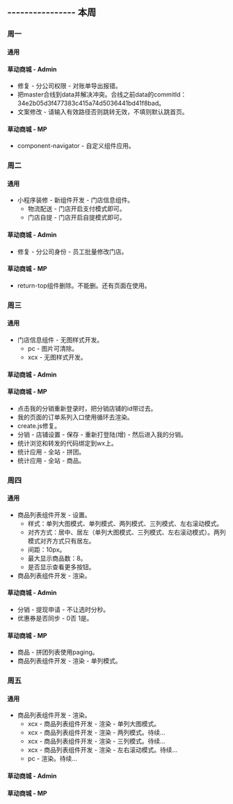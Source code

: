 ## ---------------- 本周

### 周一
#### 通用
#### 草动商城 - Admin
* 修复 - 分公司权限 - 对账单导出报错。
* 把master合线到data并解决冲突。合线之前data的commitId：34e2b05d3f477383c415a74d5036441bd41f8bad。
* 文案修改 - 请输入有效路径否则跳转无效，不填则默认跳首页。
#### 草动商城 - MP
* component-navigator - 自定义组件应用。

### 周二
#### 通用
* 小程序装修 - 新组件开发 - 门店信息组件。
  - 物流配送 - 门店开启支付模式即可。
  - 门店自提 - 门店开启自提模式即可。
#### 草动商城 - Admin
* 修复 - 分公司身份 - 员工批量修改门店。
#### 草动商城 - MP
* return-top组件删除。不能删。还有页面在使用。

### 周三
#### 通用
* 门店信息组件 - 无图样式开发。
  - pc - 图片可清除。
  - xcx - 无图样式开发。
#### 草动商城 - Admin
#### 草动商城 - MP
* 点击我的分销重新登录时，把分销店铺的id带过去。
* 我的页面的订单系列入口使用循环去渲染。
* create.js修复。
* 分销 - 店铺设置 - 保存 - 重新打登陆(增) - 然后进入我的分销。
* 统计浏览和转发的代码绑定到wx上。
* 统计应用 - 全站 - 拼团。
* 统计应用 - 全站 - 商品。

### 周四
#### 通用
* 商品列表组件开发 - 设置。
  - 样式：单列大图模式、单列模式、两列模式、三列模式、左右滚动模式。
  - 对齐方式：居中、居左（单列大图模式、三列模式、左右滚动模式）。两列模式对齐方式只有居左。
  - 间距：10px。
  - 最大显示商品数：8。
  - 是否显示查看更多按钮。
* 商品列表组件开发 - 渲染。
#### 草动商城 - Admin
* 分销 - 提现申请 - 不让选时分秒。
* 优惠券是否同步 - 0否 1是。
#### 草动商城 - MP
* 商品 - 拼团列表使用paging。
* 商品列表组件开发 - 渲染 - 单列模式。

### 周五
#### 通用
* 商品列表组件开发 - 渲染。
  - xcx - 商品列表组件开发 - 渲染 - 单列大图模式。
  - xcx - 商品列表组件开发 - 渲染 - 两列模式。待续...
  - xcx - 商品列表组件开发 - 渲染 - 三列模式。待续...
  - xcx - 商品列表组件开发 - 渲染 - 左右滚动模式。待续...
  - pc - 渲染。待续...
#### 草动商城 - Admin
#### 草动商城 - MP
